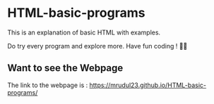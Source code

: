# HTML-basic-programs
This is an explanation of basic HTML with examples.

Do try every program and explore more. Have fun coding ! 👨‍💻
## Want to see the Webpage 
The link to the webpage is : https://mrudul23.github.io/HTML-basic-programs/ 

